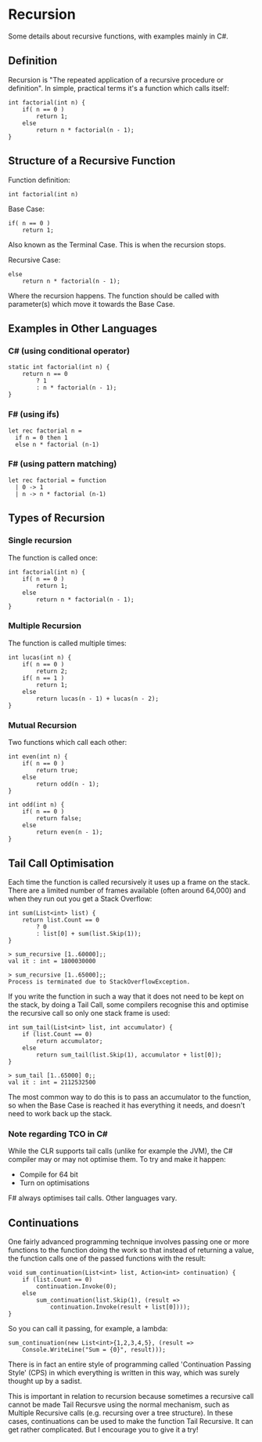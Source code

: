 Recursion
=========

Some details about recursive functions, with examples mainly in C#.

## Definition

Recursion is "The repeated application of a recursive procedure or definition".  In simple, practical terms it's a function which calls itself:

    int factorial(int n) {
        if( n == 0 )
            return 1;
        else
            return n * factorial(n - 1);
    }

## Structure of a Recursive Function

Function definition:

    int factorial(int n)

Base Case:

    if( n == 0 )
        return 1;

Also known as the Terminal Case.  This is when the recursion stops.

Recursive Case:

    else
        return n * factorial(n - 1);

Where the recursion happens.  The function should be called with parameter(s) which move it towards the Base Case.

## Examples in Other Languages
        
### C# (using conditional operator)

    static int factorial(int n) {
        return n == 0
            ? 1
            : n * factorial(n - 1);
    }

### F# (using ifs)

    let rec factorial n =
      if n = 0 then 1
      else n * factorial (n-1)
    
### F# (using pattern matching)

    let rec factorial = function
      | 0 -> 1
      | n -> n * factorial (n-1)
      

## Types of Recursion

### Single recursion

The function is called once:

    int factorial(int n) {
        if( n == 0 )
            return 1;
        else
            return n * factorial(n - 1);
    }

### Multiple Recursion

The function is called multiple times:

    int lucas(int n) {
        if( n == 0 )
            return 2;
        if( n == 1 )
            return 1;
        else
            return lucas(n - 1) + lucas(n - 2);
    }

### Mutual Recursion

Two functions which call each other:

    int even(int n) {
        if( n == 0 )
            return true;
        else
            return odd(n - 1);
    }
    
    int odd(int n) {
        if( n == 0 )
            return false;
        else
            return even(n - 1);
    }

## Tail Call Optimisation

Each time the function is called recursively it uses up a frame on the stack.  There are a limited number of frames available (often around 64,000) and when they run out you get a Stack Overflow:

    int sum(List<int> list) {
        return list.Count == 0
            ? 0
            : list[0] + sum(list.Skip(1));
    }

    > sum_recursive [1..60000];;
    val it : int = 1800030000
    
    > sum_recursive [1..65000];;
    Process is terminated due to StackOverflowException.
    
If you write the function in such a way that it does not need to be kept on the stack, by doing a Tail Call, some compilers recognise this and optimise the recursive call so only one stack frame is used:

    int sum_tail(List<int> list, int accumulator) {
        if (list.Count == 0) 
            return accumulator;
        else
            return sum_tail(list.Skip(1), accumulator + list[0]);
    }

    > sum_tail [1..65000] 0;;
    val it : int = 2112532500

The most common way to do this is to pass an accumulator to the function, so when the Base Case is reached it has everything it needs, and doesn't need to work back up the stack.

### Note regarding TCO in C#  

While the CLR supports tail calls (unlike for example the JVM), the C# compiler may or may not optimise them.  To try and make it happen:
* Compile for 64 bit
* Turn on optimisations

F# always optimises tail calls.  Other languages vary.

## Continuations

One fairly advanced programming technique involves passing one or more functions to the function doing the work so that instead of returning a value, the function calls one of the passed functions with the result:

    void sum_continuation(List<int> list, Action<int> continuation) {
        if (list.Count == 0)
            continuation.Invoke(0);
        else
            sum_continuation(list.Skip(1), (result =>
                continuation.Invoke(result + list[0])));
    }

So you can call it passing, for example, a lambda:

    sum_continuation(new List<int>{1,2,3,4,5}, (result => 
        Console.WriteLine("Sum = {0}", result)));

There is in fact an entire style of programming called 'Continuation Passing Style' (CPS) in which everything is written in this way, which was surely thought up by a sadist.

This is important in relation to recursion because sometimes a recursive call cannot be made Tail Recursve using the normal mechanism, such as Multiple Recursive calls (e.g. recursing over a tree structure).  In these cases, continuations can be used to make the function Tail Recursive.  It can get rather complicated.  But I encourage you to give it a try!
